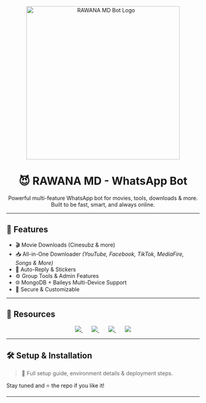 <p align="center">
  <img src="https://i.imghippo.com/files/WU1039XIY.jpg" width="400" alt="RAWANA MD Bot Logo" />
</p>

<h1 align="center">😈 RAWANA MD - WhatsApp Bot</h1>

<p align="center">
  Powerful multi-feature WhatsApp bot for movies, tools, downloads & more.  
  Built to be fast, smart, and always online.  
</p>

---

## 🚀 Features

- 🎬 Movie Downloads (Cinesubz & more)  
- 📥 All-in-One Downloader *(YouTube, Facebook, TikTok, MediaFire, Songs & More)*  
- 🤖 Auto-Reply & Stickers  
- ⚙️ Group Tools & Admin Features  
- 🌐 MongoDB + Baileys Multi-Device Support  
- 🔐 Secure & Customizable  

---

## 🔗 Resources

<p align="center">
  <a href="https://whatsapp.com/channel/0029Vb5urgj7z4kfTgSlME16/100">
    <img src="https://img.shields.io/badge/YML_Code-00C853?style=for-the-badge&logo=whatsapp&logoColor=white" />
  </a>
  &nbsp;&nbsp;&nbsp;&nbsp;&nbsp;
  <a href="https://rawana-md-official-web.vercel.app/">
    <img src="https://img.shields.io/badge/Pair_Site-8e24aa?style=for-the-badge&logo=vercel&logoColor=white" />
  </a>
  &nbsp;&nbsp;&nbsp;&nbsp;&nbsp;
  <a href="https://whatsapp.com/channel/0029Vb5urgj7z4kfTgSlME16">
    <img src="https://img.shields.io/badge/WhatsApp_Channel-009688?style=for-the-badge&logo=whatsapp&logoColor=white" />
  </a>
  &nbsp;&nbsp;&nbsp;&nbsp;&nbsp;
  <a href="https://www.youtube.com/@rwanamd">
    <img src="https://img.shields.io/badge/YouTube_Channel-FF0000?style=for-the-badge&logo=youtube&logoColor=white" />
  </a>
</p>

---

## 🛠️ Setup & Installation

> 📌 Full setup guide, environment details & deployment steps.

Stay tuned and ⭐ the repo if you like it!

---
